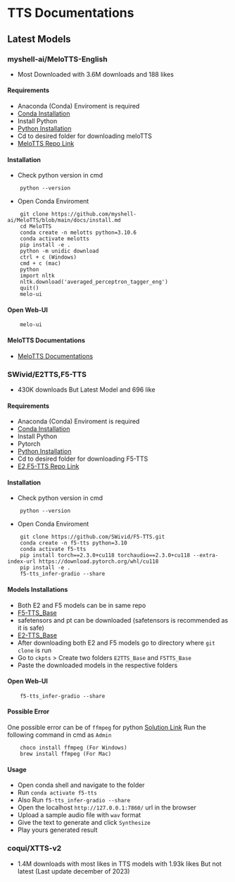 # TTS Documentations

## Latest Models
### myshell-ai/MeloTTS-English
- Most Downloaded with 3.6M downloads and 188 likes
#### Requirements
- Anaconda (Conda) Enviroment is required
- [Conda Installation](https://docs.conda.io/projects/conda/en/latest/user-guide/install/index.html)
- Install Python
- [Python Installation](https://www.python.org/downloads/)
- Cd to desired folder for downloading meloTTS
- [MeloTTS Repo Link](https://github.com/myshell-ai/MeloTTS)
#### Installation
- Check python version in cmd
```
    python --version
```
- Open Conda Enviroment
```
    git clone https://github.com/myshell-ai/MeloTTS/blob/main/docs/install.md
    cd MeloTTS
    conda create -n melotts python=3.10.6
    conda activate melotts
    pip install -e .
    python -m unidic download
    ctrl + c (Windows)
    cmd + c (mac)
    python
    import nltk
    nltk.download('averaged_perceptron_tagger_eng')
    quit()
    melo-ui
```

#### Open Web-UI
```
    melo-ui
```

#### MeloTTS Documentations
- [MeloTTS Documentations](https://github.com/myshell-ai/MeloTTS/blob/main/docs/install.md)

### SWivid/E2TTS,F5-TTS
- 430K downloads But Latest Model and 696 like
#### Requirements
- Anaconda (Conda) Enviroment is required
- [Conda Installation](https://docs.conda.io/projects/conda/en/latest/user-guide/install/index.html)
- Install Python
- Pytorch
- [Python Installation](https://www.python.org/downloads/)
- Cd to desired folder for downloading F5-TTS
- [E2,F5-TTS Repo Link](https://github.com/SWivid/F5-TTS)
#### Installation
- Check python version in cmd
```
    python --version
```
- Open Conda Enviroment
```
    git clone https://github.com/SWivid/F5-TTS.git
    conda create -n f5-tts python=3.10
    conda activate f5-tts 
    pip install torch==2.3.0+cu118 torchaudio==2.3.0+cu118 --extra-index-url https://download.pytorch.org/whl/cu118
    pip install -e .
    f5-tts_infer-gradio --share
```

#### Models Installations
- Both E2 and F5 models can be in same repo
- [F5-TTS_Base](https://huggingface.co/SWivid/F5-TTS/tree/main/F5TTS_Base)
- safetensors and pt can be downloaded (safetensors is recommended as it is safe)
- [E2-TTS_Base](https://huggingface.co/SWivid/E2-TTS/tree/main/E2TTS_Base)
- After downloading both E2 and F5 models go to directory where `git clone` is run
- Go to `ckpts` > Create two folders `E2TTS_Base` and `F5TTS_Base`
- Paste the downloaded models in the respective folders

#### Open Web-UI
```
    f5-tts_infer-gradio --share
```

#### Possible Error
One possible error can be of `ffmpeg` for python 
[Solution Link](https://discuss.huggingface.co/t/audio-classification-pipeline-valueerror-ffmpeg-was-not-found-but-is-required-to-load-audio-files-from-filename/16137/7)
Run the following command in cmd as `Admin`
```
    choco install ffmpeg (For Windows)
    brew install ffmpeg (For Mac)
```

#### Usage
- Open conda shell and navigate to the folder
- Run `conda activate f5-tts`
- Also Run `f5-tts_infer-gradio --share`
- Open the localhost `http://127.0.0.1:7860/` url in the browser 
- Upload a sample audio file with `wav` format
- Give the text to generate and click `Synthesize`
- Play yours generated result

### coqui/XTTS-v2 
- 1.4M downloads with most likes in TTS models with 1.93k likes But not latest (Last update december of 2023)